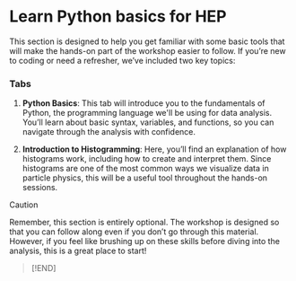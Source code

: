 # Learn Python basics for HEP
This section is designed to help you get familiar with some basic tools that will make the hands-on part of the workshop easier to follow. If you’re new to coding or need a refresher, we’ve included two key topics:

### Tabs
1. **Python Basics**: This tab will introduce you to the fundamentals of Python, the programming language we'll be using for data analysis. You’ll learn about basic syntax, variables, and functions, so you can navigate through the analysis with confidence.

2. **Introduction to Histogramming**: Here, you’ll find an explanation of how histograms work, including how to create and interpret them. Since histograms are one of the most common ways we visualize data in particle physics, this will be a useful tool throughout the hands-on sessions.

> [!CAUTION] 
Remember, this section is entirely optional. The workshop is designed so that you can follow along even if you don’t go through this material. However, if you feel like brushing up on these skills before diving into the analysis, this is a great place to start!
> [!END]
